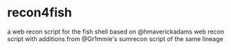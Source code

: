 # recon4fish
a web recon script for the fish shell
based on @hmaverickadams web recon script
with additions from @Gr1mmie's sumrecon script of the same lineage
